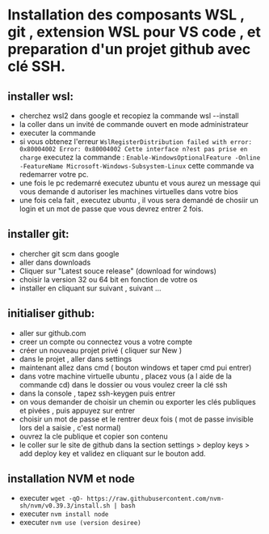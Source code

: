 # Installation des composants WSL , git , extension WSL pour VS code , et preparation d'un projet github avec clé SSH.

## installer wsl:
- cherchez wsl2 dans google et recopiez la commande wsl --install
- la coller dans un invité de commande ouvert en mode administrateur
- executer la commande
- si vous obtenez l'erreur ``WslRegisterDistribution failed with error: 0x80004002
Error: 0x80004002 Cette interface n?est pas prise en charge``
executez la commande :
``
Enable-WindowsOptionalFeature -Online -FeatureName Microsoft-Windows-Subsystem-Linux
``
cette commande va redemarrer votre pc.
- une fois le pc redemarré executez ubuntu et vous aurez un message qui vous demande d autoriser les machines virtuelles dans votre bios
- une fois cela fait , executez ubuntu , il vous sera demandé de chosiir un login et un mot de passe que vous devrez entrer 2 fois.


## installer git:

- chercher git scm dans google 
- aller dans downloads
- Cliquer sur "Latest souce release" (download for windows)
- choisir la version 32 ou 64 bit en fonction de votre os
- installer en cliquant sur suivant , suivant ...

## initialiser github:

- aller sur github.com
- creer un compte ou connectez vous a votre compte
- créer un nouveau projet privé ( cliquer sur New )
- dans le projet , aller dans settings
- maintenant allez dans cmd ( bouton windows et taper cmd pui entrer)
- dans votre machine virtuelle ubuntu , placez vous (a l aide de la commande cd) dans le dossier ou vous voulez creer la clé ssh
- dans la console , tapez ssh-keygen puis entrer
- on vous demander de choisir un chemin ou exporter les clés publiques et pivées , puis appuyez sur entrer
- choisir un mot de passe et le rentrer deux fois ( mot de passe invisible lors del a saisie , c'est normal)
- ouvrez la  cle publique et copier son contenu
- le coller sur le site de github dans la section settings > deploy keys > add deploy key et validez en cliquant sur le bouton add.
  
## installation NVM et node

- executer ``wget -qO- https://raw.githubusercontent.com/nvm-sh/nvm/v0.39.3/install.sh | bash ``
- executer ``nvm install node ``
- executer ``nvm use (version desiree)``